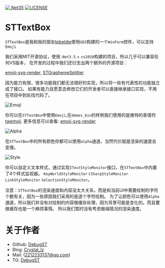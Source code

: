 [![.Net35](https://img.shields.io/badge/DotNet-3.5-blue)](https://www.microsoft.com/zh-cn/download/details.aspx?id=25150)
[![LICENSE](https://img.shields.io/badge/License-MIT-green)](https://github.com/DebugST/STNodeEditor/blob/main/LICENSE)

# STTextBox
`STTextBox`是我和我的朋友[tpbeldie](https://github.com/tpbeldie)使用`GDI`构建的一个`WinForm`控件，可以支持`Emoji`

我们采用MIT开源协议，使用`.Net3.5` + `vs2010`构建的项目，所以几乎可以兼容任何VS版本，
在开发的过程中我们还衍生出两个额外的开源项目：

[emoji-svg-render](https://github.com/DebugST/emoji-svg-render), 
[STGraphemeSplitter](https://github.com/DebugST/STGraphemeSplitter)

因为能力有限，很多功能我们都无法很好的实现，所以将一些有代表性的功能独立成了接口。
如果有能力且愿意去修改它们的开发者可以直接继承接口实现，不用在项目中到处找代码了。

![Emoji](https://s3.bmp.ovh/imgs/2022/08/01/870c128600fcaf5b.png)

你可以在`STTextBox`中使用`Emoji`,在`demos_bin`的样例我们使用的是推特的表情符[twemoji](https://github.com/twitter/twemoji).
更多信息可以查看: [emoji-svg-render](https://github.com/DebugST/emoji-svg-render)

![Alpha](https://s3.bmp.ovh/imgs/2022/08/01/9adb88ed6966ba5b.png)

在`STTextBox`中的所有颜色你都可以使用`alpha`通道，当然代价就是渲染的速度会变慢。

![Style](https://s3.bmp.ovh/imgs/2022/08/01/d18e93176e4a4e48.png)

你可以自定义文本样式，通过实现`ITextStyleMonitor`接口，在`STTextBox`中内置了4个样式监视器。
`KeyWorldStyleMonitor` `CSharpStyleMonitor` `LinkStyleMonitor` `SelectionStyleMonitor`。

注意：`STTextBox`的渲染速度和内容没太大关系，而是和当前UI中需要绘制的字符个数有关，因为一些原因我们采用的是逐个字符绘制。
为了让颜色可以使用`Alpha`通道，所以我们并没有对绘制的内容做缓存处理，因为背景可能是变化的。而且要做缓存也是一个麻烦事情。
所以我们暂时没有考虑极端情况的渲染速度。

# 关于作者
* Github: [DebugST](https://github.com/DebugST/)
* Blog: [Crystal_lz](http://st233.com)
* Mail: (2212233137@qq.com)
* TG: [DebugST](t.me/DebugST)
